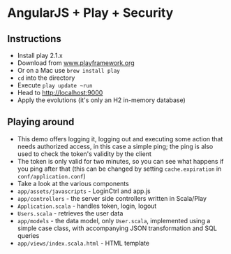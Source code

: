 AngularJS + Play + Security
===========================

Instructions
------------

* Install play 2.1.x
 * Download from www.playframework.org
 * Or on a Mac use `brew install play`
* `cd` into the directory
* Execute `play update ~run`
* Head to [http://localhost:9000](http://localhost:9000)
* Apply the evolutions (it's only an H2 in-memory database)


Playing around
--------------
* This demo offers logging it, logging out and executing some action that needs authorized access,
  in this case a simple ping; the ping is also used to check the token's validity by the client
* The token is only valid for two minutes, so you can see what happens if you ping after that
  (this can be changed by setting `cache.expiration` in `conf/application.conf`)
* Take a look at the various components
 * `app/assets/javascripts` - LoginCtrl and app.js
 * `app/controllers` - the server side controllers written in Scala/Play
  * `Application.scala` - handles token, login, logout
  * `Users.scala` - retrieves the user data
 * `app/models` - the data model, only `User.scala`, implemented using a simple case class, with
   accompanying JSON transformation and SQL queries
* `app/views/index.scala.html` - HTML template
